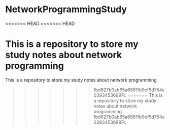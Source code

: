 # NetworkProgrammingStudy
<<<<<<< HEAD
<<<<<<< HEAD

This is a repository to store my study notes about network programming
=======
This is a repository to store my study notes about network programming
>>>>>>> fbd627b0ab65a6861fb9ef5d754e03934536997c
=======
This is a repository to store my study notes about network programming
>>>>>>> fbd627b0ab65a6861fb9ef5d754e03934536997c

